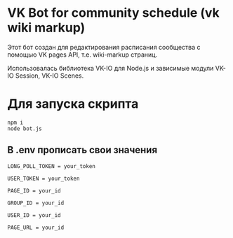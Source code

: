 # VK Bot for community schedule (vk wiki markup)

Этот бот создан для редактирования расписания сообщества с помощью VK pages API, т.е. wiki-markup страниц.

Использовалась библиотека VK-IO для Node.js и зависимые модули VK-IO Session, VK-IO Scenes.

# Для запуска скрипта

```
npm i
node bot.js
```

## В .env прописать свои значения

```
LONG_POLL_TOKEN = your_token

USER_TOKEN = your_token

PAGE_ID = your_id

GROUP_ID = your_id

USER_ID = your_id

PAGE_URL = your_id
```
